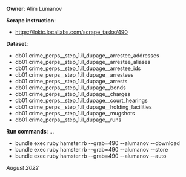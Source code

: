 **Owner**: Alim Lumanov
 
**Scrape instruction**:

- https://lokic.locallabs.com/scrape_tasks/490

**Dataset**:

- db01.crime_perps__step_1.il_dupage__arrestee_addresses
- db01.crime_perps__step_1.il_dupage__arrestee_aliases
- db01.crime_perps__step_1.il_dupage__arrestee_ids
- db01.crime_perps__step_1.il_dupage__arrestees
- db01.crime_perps__step_1.il_dupage__arrests
- db01.crime_perps__step_1.il_dupage__bonds
- db01.crime_perps__step_1.il_dupage__charges
- db01.crime_perps__step_1.il_dupage__court_hearings
- db01.crime_perps__step_1.il_dupage__holding_facilities
- db01.crime_perps__step_1.il_dupage__mugshots
- db01.crime_perps__step_1.il_dupage__runs

**Run commands**: ...

- bundle exec ruby hamster.rb --grab=490 --alumanov --download
- bundle exec ruby hamster.rb --grab=490 --alumanov --store
- bundle exec ruby hamster.rb --grab=490 --alumanov --auto

_August 2022_
